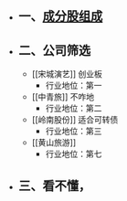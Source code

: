 - ## 一、[成分股组成](http://q.10jqka.com.cn/thshy/detail/code/881160/)
- ## 二、公司筛选
	- [[宋城演艺]]  创业板
		- 行业地位：第一
	- [[中青旅]]  不咋地
		- 行业地位：第二
	- [[岭南股份]]  适合可转债
		- 行业地位：第三
	- [[黄山旅游]]
		- 行业地位：第七
- ## 三、看不懂，